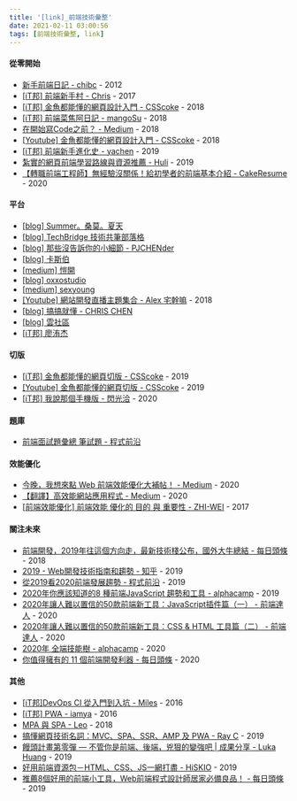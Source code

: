 ```yaml
---
title: '[link]_前端技術彙整'
date: 2021-02-11 03:00:56
tags: [前端技術彙整, link]
---
```

#### 從零開始
  - [新手前端日記 - chibc](https://ithelp.ithome.com.tw/users/20060646/ironman/477) - 2012
  - [[iT邦] 前端新手村 - Chris](https://ithelp.ithome.com.tw/users/20107637/ironman/1457) - 2017
  - [[iT邦] 金魚都能懂的網頁設計入門 - CSScoke](https://ithelp.ithome.com.tw/users/20112550/ironman/2072) - 2018
  - [[iT邦] 前端菜焦阿日記 - mangoSu](https://ithelp.ithome.com.tw/users/20112158/ironman/1914) - 2018
  - [在開始寫Code之前？ - Medium](https://medium.com/i-am-mike/%E5%9C%A8%E9%96%8B%E5%A7%8B%E5%AF%ABcode%E5%89%8D%E7%9A%84%E9%81%B8%E6%93%87-662b3a2debe8) - 2018
  - [[Youtube] 金魚都能懂的網頁設計入門 - CSScoke](https://www.youtube.com/playlist?list=PLqivELodHt3iL9PgGHg0_EF86FwdiqCre) - 2018
  - [[iT邦] 前端新手進化史 - yachen](https://ithelp.ithome.com.tw/users/20120740/ironman/2632) - 2019
  - [紮實的網頁前端學習路線與資源推薦 - Huli](https://blog.huli.tw/2019/08/21/real-front-end-learning-path/) - 2019
  - [【轉職前端工程師】無經驗沒關係！給初學者的前端基本介紹 - CakeResume](https://www.cakeresume.com/resources/career-change-frontend-engineers.amp?locale=zh-TW) - 2020

<!-- more -->

#### 平台
  - [[blog] Summer。桑莫。夏天](https://cythilya.github.io/)
  - [[blog] TechBridge 技術共筆部落格](https://blog.techbridge.cc/)
  - [[blog] 那些沒告訴你的小細節 - PJCHENder](https://pjchender.blogspot.com/)
  - [[blog] 卡斯伯](https://wcc723.github.io/)
  - [[medium] 愷開](https://medium.com/@kalanyei)
  - [[blog] oxxostudio](https://www.oxxostudio.tw/list.html)
  - [[medium] sexyoung](https://medium.com/@sexyoung1985)
  - [[Youtube] 網站開發直播主題集合 - Alex 宅幹嘛](https://www.youtube.com/playlist?list=PLEfh-m_KG4dZcmTWAHWDgiLhkFAQh-xpA) - 2018
  - [[blog] 搞搞就懂 - CHRIS CHEN](https://dotblogs.com.tw/wasichris)
  - [[blog] 雲社區](https://cloud.tencent.com/developer/devdocs)
  - [[iT邦] 廖洧杰](https://ithelp.ithome.com.tw/users/20040221/ironman)

#### 切版
  - [[iT邦] 金魚都能懂的網頁切版 - CSScoke](https://ithelp.ithome.com.tw/users/20112550/ironman/2623) - 2019
  - [[Youtube] 金魚都能懂的網頁切版 - CSScoke](https://www.youtube.com/playlist?list=PLqivELodHt3hxeuLX8PYaI8u1GcDaBoJo) - 2019
  - [[iT邦] 我說那個手機版 - 閃光洽](https://ithelp.ithome.com.tw/users/20001433/ironman/3142?page=1) - 2020

#### 題庫
  - [前端面試題彙總 筆試題 - 程式前沿](https://codertw.com/%E7%A8%8B%E5%BC%8F%E8%AA%9E%E8%A8%80/607762/)
  
#### 效能優化
  - [今晚，我想來點 Web 前端效能優化大補帖！ - Medium](https://medium.com/starbugs/%E4%BB%8A%E6%99%9A-%E6%88%91%E6%83%B3%E4%BE%86%E9%BB%9E-web-%E5%89%8D%E7%AB%AF%E6%95%88%E8%83%BD%E5%84%AA%E5%8C%96%E5%A4%A7%E8%A3%9C%E5%B8%96-e1a5805c1ca2) - 2020
  - [【翻譯】高效能網站應用程式 - Medium](https://wyattkidd.medium.com/%E9%AB%98%E6%95%88%E8%83%BD%E7%B6%B2%E7%AB%99%E6%87%89%E7%94%A8%E7%A8%8B%E5%BC%8F-f7b7b9499b2e) - 2020
  - [[前端效能優化] 前端效能 優化的 目的 與 重要性 - ZHI-WEI](http://skyroxas.tw/%e5%89%8d%e7%ab%af%e6%95%88%e8%83%bd%e5%84%aa%e5%8c%96-%e5%89%8d%e7%ab%af%e6%95%88%e8%83%bd%e5%84%aa%e5%8c%96%e7%9a%84%e7%9b%ae%e7%9a%84%e8%88%87%e9%87%8d%e8%a6%81%e6%80%a7/) - 2017

#### 關注未來
  - [前端開發，2019年往這個方向走，最新技術棧公布，國外大牛總結 - 每日頭條](https://kknews.cc/code/l4moaez.amp) - 2018
  - [2019 - Web開發技術指南和趨勢 - 知乎](https://zhuanlan.zhihu.com/p/53043557) - 2019
  - [從2019看2020前端發展趨勢 - 程式前沿](https://codertw.com/%E7%A8%8B%E5%BC%8F%E8%AA%9E%E8%A8%80/712917/) - 2019
  - [2020年你應該知道的8 種前端JavaScript 趨勢和工具 - alphacamp](https://www.infoq.cn/article/VdJX0JkmSm_dkJBgF23r) - 2019
  - [2020年讓人難以置信的50款前端新工具：JavaScript插件篇（一） - 前端達人](https://twgreatdaily.com/Ab5UHHABgx9BqZZIPEa_.html) - 2020
  - [2020年讓人難以置信的50款前端新工具：CSS & HTML 工具篇（二） - 前端達人](https://blog.csdn.net/Ed7zgeE9X/article/details/104306013) - 2020
  - [2020年 全端技能樹 - alphacamp](https://tw.alphacamp.co/blog/javascript-full-stack-developer-journey-and-skilltree?utm_source=facebook&utm_medium=paidsocial&utm_campaign=Rem-SiteVisitors&utm_term=Rem&utm_content=blog-skilltree-v2) - 2020
  - [你值得擁有的 11 個前端開發利器 - 每日頭條](https://kknews.cc/code/254438r.amp) - 2020

#### 其他
  - [[iT邦]DevOps CI 從入門到入坑 - Miles](https://ithelp.ithome.com.tw/users/20102562/ironman/987?page=1) - 2016
  - [[iT邦] PWA - iamya](https://ithelp.ithome.com.tw/users/20071512/ironman/1222) - 2016
  - [MPA 與 SPA - Leo](https://ithelp.ithome.com.tw/articles/10202427) - 2018
  - [搞懂網頁技術名詞：MVC、SPA、SSR、AMP 及 PWA - Ray C](https://vocus.cc/@raychang/5d4d8d31fd89780001faf03c) - 2019
  - [饅頭計畫第零彈 — 不管你是前端、後端，兇狠的變強吧 | 成果分享 - Luka Huang](https://lukajojo.medium.com/%E4%B8%8D%E7%AE%A1%E4%BD%A0%E6%98%AF%E5%89%8D%E7%AB%AF-%E5%BE%8C%E7%AB%AF-%E5%85%87%E7%8B%A0%E7%9A%84%E8%AE%8A%E5%BC%B7%E5%90%A7-%E9%A5%85%E9%A0%AD%E8%A8%88%E7%95%AB%E7%AC%AC%E9%9B%B6%E6%9C%9F-%E6%88%90%E6%9E%9C%E5%88%86%E4%BA%AB-81918be92ca4) - 2019
  - [好用前端資源包－HTML、CSS、JS一網打盡 - HiSKIO](https://blog.hiskio.com/%E5%A5%BD%E7%94%A8%E5%89%8D%E7%AB%AF%E8%B3%87%E6%BA%90%E5%8C%85%EF%BC%8Dhtml%E3%80%81css%E3%80%81js%E4%B8%80%E7%B6%B2%E6%89%93%E7%9B%A1/) - 2019
  - [推薦8個好用的前端小工具，Web前端程式設計師居家必備良品！ - 每日頭條](https://kknews.cc/code/pl4mrye.amp) - 2019
